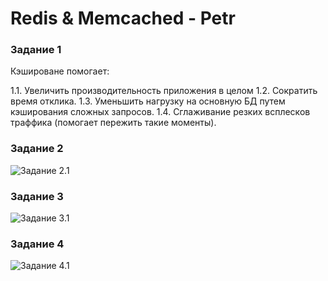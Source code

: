 # Redis & Memcached - Petr

### Задание 1

Кэшироване помогает:

1.1. Увеличить производительность приложения в целом
1.2. Сократить время отклика.
1.3. Уменьшить нагрузку на основную БД путем кэширования сложных запросов.
1.4. Сглаживание резких всплесков траффика (помогает пережить такие моменты).


### Задание 2

![Задание 2.1](https://github.com/tprvx/Netology/blob/Memcached-Redis/img/2.1.png?raw=true)

### Задание 3

![Задание 3.1](https://github.com/tprvx/Netology/blob/Memcached-Redis/img/3.1.png?raw=true)

### Задание 4

![Задание 4.1](https://github.com/tprvx/Netology/blob/Memcached-Redis/img/4.1.png?raw=true)